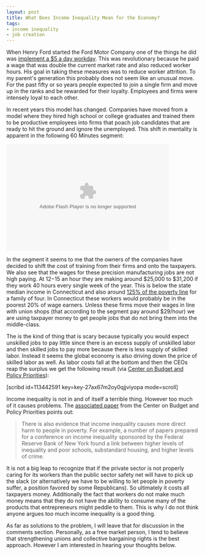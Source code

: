 ```yaml
---
layout: post
title: What Does Income Inequality Mean for the Economy?
tags:
- income inequality
- job creation
---
```

When Henry Ford started the Ford Motor Company one of the things he did was <a href="http://corporate.ford.com/news-center/press-releases-detail/677-5-dollar-a-day">implement a $5 a day workday</a>. This was revolutionary because he paid a wage that was double the current market rate and also reduced worker hours. His goal in taking these measures was to reduce worker attrition. To my parent's generation this probably does not seem like an unusual move. For the past fifty or so years people expected to join a single firm and move up in the ranks and be rewarded for their loyalty. Employees and firms were intensely loyal to each other.

In recent years this model has changed. Companies have moved from a model where they hired high school or college graduates and trained them to be productive employees into firms that poach job candidates that are ready to hit the ground and ignore the unemployed. This shift in mentality is apparent in the following 60 Minutes segment:

<object width="425" height="279" classid="clsid:d27cdb6e-ae6d-11cf-96b8-444553540000" codebase="http://download.macromedia.com/pub/shockwave/cabs/flash/swflash.cab#version=6,0,40,0"><param name="src" value="http://cnettv.cnet.com/av/video/cbsnews/atlantis2/cbsnews_player_embed.swf" /><param name="scale" value="noscale" /><param name="salign" value="lt" /><param name="background" value="#333333" /><param name="allowfullscreen" value="true" /><param name="allowscriptaccess" value="always" /><param name="flashvars" value="si=254&amp;&amp;contentValue=50134943&amp;shareUrl=http://www.cbsnews.com/video/watch/?id=50134943n" /><embed width="425" height="279" type="application/x-shockwave-flash" src="http://cnettv.cnet.com/av/video/cbsnews/atlantis2/cbsnews_player_embed.swf" scale="noscale" salign="lt" background="#333333" allowfullscreen="true" allowscriptaccess="always" flashvars="si=254&amp;&amp;contentValue=50134943&amp;shareUrl=http://www.cbsnews.com/video/watch/?id=50134943n" /></object>

In the segment it seems to me that the owners of the companies have decided to shift the cost of training from their firms and onto the taxpayers. We also see that the wages for these precision manufacturing jobs are not high paying. At $12-$15 an hour they are making around $25,000 to $31,200 if they work 40 hours every single week of the year. This is below the state median income in Connecticut and also around <a href="http://www.ct.gov/dss/lib/dss/PDFs/PovSMI.pdf">125% of the poverty line</a> for a family of four. In Connecticut these workers would probably be in the poorest 20% of wage earners. Unless these firms move their wages in line with union shops (that according to the segment pay around $29/hour) we are using taxpayer money to get people jobs that do not bring them into the middle-class.

<!--more-->The is the kind of thing that is scary because typically you would expect unskilled jobs to pay little since there is an excess supply of unskilled labor and then skilled jobs to pay more because there is less supply of skilled labor. Instead it seems the global economy is also driving down the price of skilled labor as well. As labor costs fall at the bottom and then the CEOs reap the surplus we get the following result (via <a href="http://www.cbpp.org/files/pullingapart2012/Connecticut.pdf">Center on Budget and Policy Priorities</a>):

[scribd id=113442591 key=key-27ax67m2oy0qjjviyopa mode=scroll]

Income inequality is not in and of itself a terrible thing. However too much of it causes problems. The <a href="http://www.cbpp.org/files/11-15-12sfp.pdf">associated paper</a> from the Center on Budget and Policy Priorities points out:
<blockquote>
<div title="Page 42">
<div>
<div>

There is also evidence that income inequality causes more direct harm to people in poverty. For example, a number of papers prepared for a conference on income inequality sponsored by the Federal Reserve Bank of New York found a link between higher levels of inequality and poor schools, substandard housing, and higher levels of crime.

</div>
</div>
</div></blockquote>
<div title="Page 42">

It is not a big leap to recognize that if the private sector is not properly caring for its workers than the public sector safety net will have to pick up the slack (or alternatively we have to be willing to let people in poverty suffer, a position favored by some Republicans). So ultimately it costs all taxpayers money. Additionally the fact that workers do not make much money means that they do not have the ability to consume many of the products that entrepreneurs might peddle to them. This is why I do not think anyone argues too much income inequality is a good thing.

As far as solutions to the problem, I will leave that for discussion in the comments section. Personally, as a free market person, I tend to believe that strengthening unions and collective bargaining rights is the best approach. However I am interested in hearing your thoughts below.

</div>
